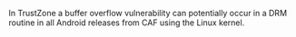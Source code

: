 In TrustZone a buffer overflow vulnerability can potentially occur in a DRM routine in all Android releases from CAF using the Linux kernel.